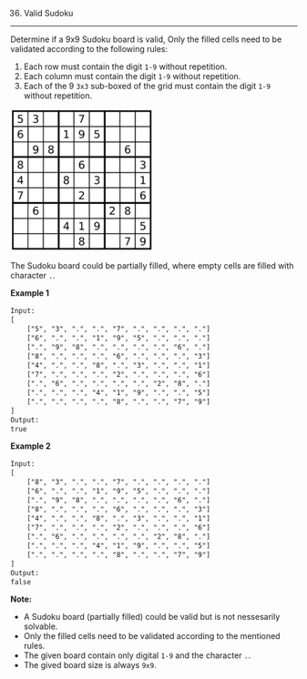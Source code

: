 36. Valid Sudoku
---
Determine if a 9x9 Sudoku board is valid, Only the filled cells need to be validated according to the following rules:
1. Each row must contain the digit `1-9` without repetition.
2. Each column must contain the digit `1-9` without repetition.
3. Each of the 9 `3x3` sub-boxed of the grid must contain the digit `1-9` without repetition.

![](sudoku.png)

The Sudoku board could be partially filled, where empty cells are filled with character `.`.

**Example 1**
```
Input:
[
    ["5", "3", ".", ".", "7", ".", ".", ".", "."]
    ["6", ".", ".", "1", "9", "5", ".", ".", "."]
    [".", "9", "8", ".", ".", ".", ".", "6", "."]
    ["8", ".", ".", ".", "6", ".", ".", ".", "3"]
    ["4", ".", ".", "8", ".", "3", ".", ".", "1"]
    ["7", ".", ".", ".", "2", ".", ".", ".", "6"]
    [".", "6", ".", ".", ".", ".", "2", "8", "."]
    [".", ".", ".", "4", "1", "9", ".", ".", "5"]
    [".", ".", ".", ".", "8", ".", ".", "7", "9"]
]
Output:
true
```
**Example 2**
```
Input:
[
    ["8", "3", ".", ".", "7", ".", ".", ".", "."]
    ["6", ".", ".", "1", "9", "5", ".", ".", "."]
    [".", "9", "8", ".", ".", ".", ".", "6", "."]
    ["8", ".", ".", ".", "6", ".", ".", ".", "3"]
    ["4", ".", ".", "8", ".", "3", ".", ".", "1"]
    ["7", ".", ".", ".", "2", ".", ".", ".", "6"]
    [".", "6", ".", ".", ".", ".", "2", "8", "."]
    [".", ".", ".", "4", "1", "9", ".", ".", "5"]
    [".", ".", ".", ".", "8", ".", ".", "7", "9"]
]
Output:
false
```

**Note:**
- A Sudoku board (partially filled) could be valid but is not nessesarily solvable.
- Only the filled cells need to be validated according to the mentioned rules.
- The given board contain only digital `1-9` and the character `.`.
- The gived board size is always `9x9`.
